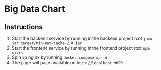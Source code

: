 # Big Data Chart

## Instructions
1. Start the backend service by running in the backend project root `java -jar target/min-max-cache-2.0.jar`
2. Start the frontend service by running in the frontend project root `npm start`
3. Spin up nginx by running `docker compose up -d`
4. The page will page available on `http://localhost:9090`
